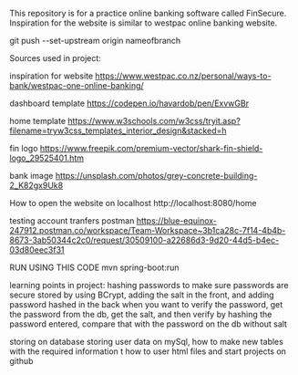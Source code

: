 This repository is for a practice online banking software called FinSecure. Inspiration for the website is similar to westpac online banking website.

git push --set-upstream origin nameofbranch


Sources used in project:

inspiration for website
https://www.westpac.co.nz/personal/ways-to-bank/westpac-one-online-banking/

dashboard template
https://codepen.io/havardob/pen/ExvwGBr

home template
https://www.w3schools.com/w3css/tryit.asp?filename=tryw3css_templates_interior_design&stacked=h

fin logo
https://www.freepik.com/premium-vector/shark-fin-shield-logo_29525401.htm

bank image
https://unsplash.com/photos/grey-concrete-building-2_K82gx9Uk8

How to open the website on localhost
http://localhost:8080/home

testing account tranfers postman
https://blue-equinox-247912.postman.co/workspace/Team-Workspace~3b1ca28c-7f14-4b4b-8673-3ab50344c2c0/request/30509100-a22686d3-9d20-44d5-b4ec-03d80eec3f31


RUN USING THIS CODE
mvn spring-boot:run








learning points in project:
hashing passwords to make sure passwords are secure
stored by using BCrypt, adding the salt in the front, and adding password hashed in the back
when you want to verify the password, get the password from the db, get the salt, and then verify
by hashing the password entered, compare that with the password on the db without salt

storing on database
storing user data on mySql, how to make new tables with the required information
t
how to user html files and start projects on github 
